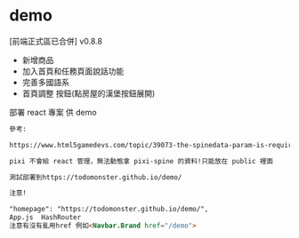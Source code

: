 # demo

[前端正式區已合併] v0.8.8
- 新增商品
- 加入首頁和任務頁面說話功能
- 完善多國語系
- 首頁調整 按鈕(點房屋的漢堡按鈕展開)

部署 react 專案 供 demo

```md
參考:

https://www.html5gamedevs.com/topic/39073-the-spinedata-param-is-required-in-pixie-spine-project-help-help/page/2/

pixi 不會給 react 管理，無法動態拿 pixi-spine 的資料!只能放在 public 裡面

測試部署到https://todomonster.github.io/demo/

注意!

"homepage": "https://todomonster.github.io/demo/",
App.js  HashRouter
注意有沒有亂用href 例如<Navbar.Brand href="/demo">
```
